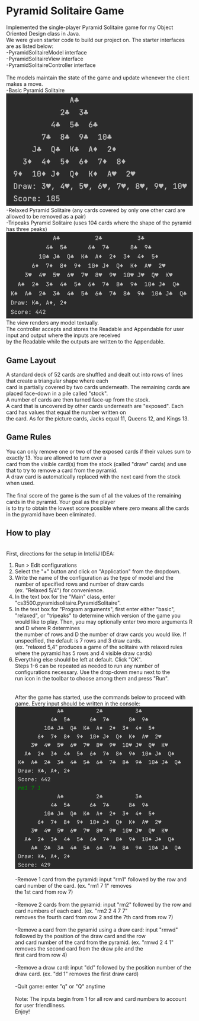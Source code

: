 # Pyramid Solitaire Game

Implemented the single-player Pyramid Solitaire game for my Object Oriented Design class in Java. \
We were given starter code to build our project on. The starter interfaces are as listed below: \
-PyramidSolitaireModel interface \
-PyramidSolitaireView interface \
-PyramidSolitaireController interface \
 \
The models maintain the state of the game and update whenever the client makes a move. \
	-Basic Pyramid Solitaire \
	![Basic](Img/basic.png) \
	-Relaxed Pyramid Solitaire (any cards covered by only one other card are allowed to be removed as a pair) \
	-Tripeaks Pyramid Solitaire (uses 104 cards where the shape of the pyramid has three peaks) \
	![Tripeaks](Img/Tripeaks.png) \
The view renders any model textually. \
The controller accepts and stores the Readable and Appendable for user input and output where the inputs are received \
by the Readable while the outputs are written to the Appendable.

## Game Layout
A standard deck of 52 cards are shuffled and dealt out into rows of lines that create a triangular shape where each \
card is partially covered by two cards underneath. The remaining cards are placed face-down in a pile called "stock". \
A number of cards are then turned face-up from the stock. \
A card that is uncovered by other cards underneath are "exposed". Each card has values that equal the number written on \
the card. As for the picture cards, Jacks equal 11, Queens 12, and Kings 13.

## Game Rules
You can only remove one or two of the exposed cards if their values sum to exactly 13. You are allowed to turn over a \
card from the visible card(s) from the stock (called "draw" cards) and use that to try to remove a card from the pyramid. \
A draw card is automatically replaced with the next card from the stock when used. \
 \
The final score of the game is the sum of all the values of the remaining cards in the pyramid. Your goal as the player \
is to try to obtain the lowest score possible where zero means all the cards in the pyramid have been eliminated.


## How to play
 \
First, directions for the setup in IntelliJ IDEA:
1) Run > Edit configurations
2) Select the "+" button and click on "Application" from the dropdown.
3) Write the name of the configuration as the type of model and the number of specified rows and number of draw cards \
(ex. "Relaxed 5/4") for convenience.
4) In the text box for the "Main" class, enter "cs3500.pyramidsolitaire.PyramidSolitaire".
5) In the text box for "Program arguments", first enter either "basic", "relaxed", or "tripeaks" to determine which
version of the game you would like to play. Then, you may optionally enter two more arguments R and D where R determines \
the number of rows and D the number of draw cards you would like. If unspecified, the default is 7 rows and 3 draw cards. \
(ex. "relaxed 5,4" produces a game of the solitaire with relaxed rules where the pyramid has 5 rows and 4 visible draw cards)
6) Everything else should be left at default. Click "OK". \
Steps 1-6 can be repeated as needed to run any number of configurations necessary. Use the drop-down menu next to the \
run icon in the toolbar to choose among them and press "Run". \
 \
 \
After the game has started, use the commands below to proceed with game. Every input should be written in the console: \
![rm1](Img/rm1.png) \
 \
-Remove 1 card from the pyramid: input "rm1" followed by the row and card number of the card. (ex. "rm1 7 1" removes \
the 1st card from row 7) \
 \
-Remove 2 cards from the pyramid: input "rm2" followed by the row and card numbers of each card. (ex. "rm2 2 4 7 7" \
removes the fourth card from row 2 and the 7th card from row 7) \
 \
-Remove a card from the pyramid using a draw card: input "rmwd" followed by the position of the draw card and the row \
and card number of the card from the pyramid. (ex. "rmwd 2 4 1" removes the second card from the draw pile and the \
first card from row 4) \
 \
-Remove a draw card: input "dd" followed by the position number of the draw card. (ex. "dd 1" removes the first draw card) \
 \
-Quit game: enter "q" or "Q" anytime \
 \
Note: The inputs begin from 1 for all row and card numbers to account for user friendliness. \
Enjoy!
